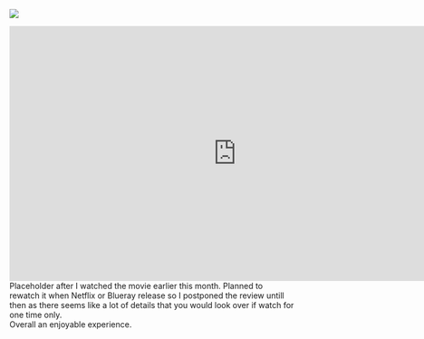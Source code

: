 <a href="#img1"><img src="/images/suzume.png"></a>
<a href="#" class="lightbox" id="img1"><span style="background-image: url('/images/suzume.png')"></span></a><br>
<div class="video-container">
  <iframe src="https://www.youtube.com/embed/6R6q2fAp2n4?start=0&autoplay=1&enablejsapi=1" width="800" height="450" frameborder="0" allowfullscreen></iframe>
</div>
Placeholder after I watched the movie earlier this month. Planned to rewatch it when Netflix or Blueray release so I postponed the review untill then as there seems like a lot of details that you would look over if watch for  one time only.<br>
Overall an enjoyable experience.
